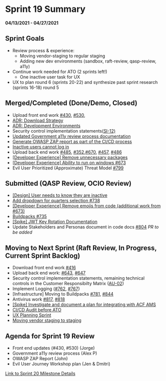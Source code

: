 # Sprint 19 Summary
**04/13/2021 - 04/27/2021**

## Sprint Goals

- Review process & experience:
  - Moving vendor-staging to regular staging
  - Adding new dev environments (sandbox, raft-review, qasp-review, a11y)
- Continue work needed for ATO (2 sprints left!)
  - One inactive user task for UX
- UX to plan round 6 (sprints 20-22) and synthesize past sprint research (sprints 16-18) round 5


## Merged/Completed (Done/Demo, Closed)
- Upload front end work [#430](https://github.com/raft-tech/TANF-app/issues/430), [#530](https://github.com/raft-tech/TANF-app/issues/530), 
- [ADR: Download Strategy](https://github.com/raft-tech/TANF-app/pull/821)
- [ADR: Development Environments](https://github.com/raft-tech/TANF-app/pull/825) 
- Security control implementation statements([SI-12)](https://github.com/raft-tech/TANF-app/issues/788)
- [Updated Government a11y review process documentation](https://github.com/raft-tech/TANF-app/pull/862)
- [Generate OWASP ZAP report as part of the CI/CD process](https://github.com/raft-tech/TANF-app/issues/730)
- [Inactive users cannot log in](https://github.com/raft-tech/TANF-app/issues/828)
- Upload back end work [#485](https://github.com/raft-tech/TANF-app/issues/485), [#352](https://github.com/raft-tech/TANF-app/issues/352),[#670](https://github.com/raft-tech/TANF-app/issues/670), [#457](https://github.com/raft-tech/TANF-app/issues/457), [#486](https://github.com/raft-tech/TANF-app/issues/486)
- [[Developer Experience] Remove unnecessary packages](https://github.com/raft-tech/TANF-app/issues/548)
- [[Developer Experience] Ability to run on windows #673](https://github.com/raft-tech/TANF-app/issues/673)
- Evil User Prioritized (Approximate) Threat Model [#799](https://github.com/raft-tech/TANF-app/issues/799)

## Submitted (QASP Review, OCIO Review)
- [[Design] User needs to know they are inactive](https://github.com/raft-tech/TANF-app/issues/830)
- [Add dropdown for quarters selection #738](https://github.com/raft-tech/TANF-app/issues/738)
- [[Developer Experience] Remove emojis from code (additional work from #673)](https://github.com/raft-tech/TANF-app/issues/850)
- [Buildpacks #735](https://github.com/raft-tech/TANF-app/issues/735)
- [[Spike] JWT Key Rotation Documentation](https://github.com/raft-tech/TANF-app/issues/575)
- Update Stakeholders and Personas document in code docs [#804](https://github.com/raft-tech/TANF-app/issues/804) _PR to be added_


## Moving to Next Sprint (Raft Review, In Progress, Current Sprint Backlog)
 
- Download front end work [#416](https://github.com/raft-tech/TANF-app/issues/416)
- Upload back end work: [#643](https://github.com/raft-tech/TANF-app/issues/643), [#647](https://github.com/raft-tech/TANF-app/issues/647)
- Security control implementation statements, remaining technical controls in the Customer Responsibilty Matrix ([AU-02](https://github.com/raft-tech/TANF-app/issues/632))
- Implement Logging ([#762](https://github.com/raft-tech/TANF-app/issues/762), [#767](https://github.com/raft-tech/TANF-app/issues/767))
- [Infrastructure] Moving to Buildpacks [#781](https://github.com/raft-tech/TANF-app/issues/781), [#844](https://github.com/raft-tech/TANF-app/issues/844)
- Antivirus work [#817](https://github.com/raft-tech/TANF-app/issues/817), [#818](https://github.com/raft-tech/TANF-app/issues/818)
- [[Spike] Investigate and document a plan for integrating with ACF AMS](https://github.com/raft-tech/TANF-app/issues/751)
- [CI/CD Audit before ATO](https://github.com/raft-tech/TANF-app/issues/789)
- [UX Planning Sprint](https://github.com/raft-tech/TANF-app/issues/843)
- [Moving vendor staging to staging](https://github.com/raft-tech/TANF-app/issues/847)



## Agenda for Sprint 19 Review 
- Front end updates (#430, #530) (Jorge)
- Government a11y review process (Alex P)
- OWASP ZAP Report (John)
- Evil User Journey Workshop plan (Jen & Dmitri)

[Link to Sprint 20 Milestone Details](https://github.com/raft-tech/TANF-app/milestone/23)
